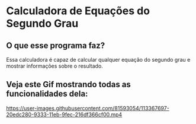 # Calculadora de Equações do Segundo Grau

## O que esse programa faz?
Essa calculadora é capaz de calcular qualquer equação do segundo grau e mostrar informações sobre o resultado.

## Veja este Gif mostrando todas as funcionalidades dela:


https://user-images.githubusercontent.com/81593054/113367697-20edc280-9333-11eb-9fec-216df366cf00.mp4


